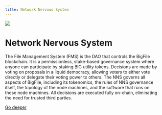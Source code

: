 ```yaml
---
title: Network Nervous System
---
```


![](/img/how-it-works/network-nervous-system.webp)

# Network Nervous System

The File Management System (FMS) is the DAO that controls the BigFile blockchain. It is a permissionless, stake-based governance system where anyone can participate by staking BIG utility tokens. Decisions are made by voting on proposals in a liquid democracy, allowing voters to either vote directly or delegate their voting power to others. The NNS governs all aspects of BigFile, including its tokenomics, the rules of NNS governance itself, the topology of the node machines, and the software that runs on these node machines. All decisions are executed fully on-chain, eliminating the need for trusted third parties.


[Go deeper](/how-it-works/network-nervous-system-nns/)
